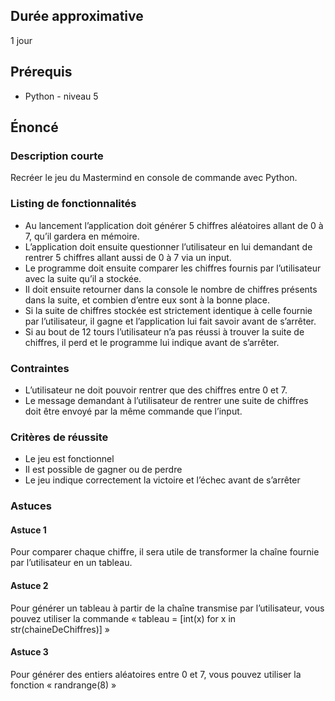 ## Durée approximative

1 jour

## Prérequis

- Python - niveau 5

## Énoncé

### Description courte

Recréer le jeu du Mastermind en console de commande avec Python.

### Listing de fonctionnalités

- Au lancement l’application doit générer 5 chiffres aléatoires allant de 0 à 7, qu’il gardera en mémoire.
- L’application doit ensuite questionner l’utilisateur en lui demandant de rentrer 5 chiffres allant aussi de 0 à 7 via un input.
- Le programme doit ensuite comparer les chiffres fournis par l’utilisateur avec la suite qu’il a stockée.
- Il doit ensuite retourner dans la console le nombre de chiffres présents dans la suite, et combien d’entre eux sont à la bonne place.
- Si la suite de chiffres stockée est strictement identique à celle fournie par l’utilisateur, il gagne et l’application lui fait savoir avant de s’arrêter.
- Si au bout de 12 tours l’utilisateur n’a pas réussi à trouver la suite de chiffres, il perd et le programme lui indique avant de s’arrêter.

### Contraintes

- L’utilisateur ne doit pouvoir rentrer que des chiffres entre 0 et 7.
- Le message demandant à l’utilisateur de rentrer une suite de chiffres doit être envoyé par la même commande que l’input.

### Critères de réussite

- Le jeu est fonctionnel
- Il est possible de gagner ou de perdre
- Le jeu indique correctement la victoire et l’échec avant de s’arrêter

### Astuces

#### Astuce 1

Pour comparer chaque chiffre, il sera utile de transformer la chaîne fournie par l’utilisateur en un tableau.

#### Astuce 2

Pour générer un tableau à partir de la chaîne transmise par l’utilisateur, vous pouvez utiliser la commande « tableau = [int(x) for x in str(chaineDeChiffres)] »

#### Astuce 3

Pour générer des entiers aléatoires entre 0 et 7, vous pouvez utiliser la fonction « randrange(8) »
